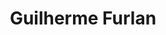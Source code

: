 ---
# Display name
title: Guilherme Furlan

# Is this the primary user of the site?
superuser: false

# Role/position
role: Technical assistant

# Organizations/Affiliations
organizations:
- name: University of Sâo Paulo, CENA
  url: ""

# Short bio (displayed in user profile at end of posts)
bio: 

interests:
- Bioinformatics 
- Bioenergy
- Programming in Python

# education:
#   courses:
#   - course: BSc in Biotechnology
#     institution: University of Sâo Paulo, EACH, São Paulo, Brazil
#     year: 2025

# Social/Academic Networking
# For available icons, see: https://sourcethemes.com/academic/docs/page-builder/#icons
#   For an email link, use "fas" icon pack, "envelope" icon, and a link in the
#   form "mailto:your-email@example.com" or "#contact" for contact widget.
social:
- icon: envelope
  icon_pack: fas
  link: 'mailto:gfurlan@cena.usp.br'
# Link to a PDF of your resume/CV from the About widget.
# To enable, copy your resume/CV to `static/files/cv.pdf` and uncomment the lines below.
# - icon: cv
#   icon_pack: ai
#   link: files/cv.pdf

# Enter email to display Gravatar (if Gravatar enabled in Config)
email: ""

# Highlight the author in author lists? (true/false)
highlight_name: true

# Organizational groups that you belong to (for People widget)
#   Set this to `[]` or comment out if you are not using People widget.
user_groups:
- Technician
---